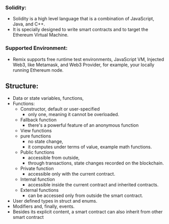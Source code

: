 ### Solidity:
- Solidity is a high level language that is a combination of JavaScript,  Java, and C++. 
- It is specially designed to write smart contracts and to target the Ethereum Virtual Machine.

### Supported Environment:
- Remix supports free runtime test environments, JavaScript VM, Injected Web3, like Metamask, and Web3 Provider, for example, your locally running Ethereum node.


## Structure:
- Data or state variables, functions, 
- Functions:
	- Constructor, default or user-specified
		- only one, meaning it cannot be overloaded. 
	- Fallback function
		- there's a powerful feature of an anonymous function
	- View functions
	- pure functions
		- no state change, 
		- it computes under terms of value, example math functions. 
	- Public functions
		-  accessible from outside, 
		- through transactions, state changes recorded on the blockchain. 
	- Private function
		- accessible only with the current contract.
	- Internal function
		- accessible inside the current contract and inherited contracts. 
	- External functions
		- can be accessed only from outside the smart contract. 
- User defined types in struct and enums. 
- Modifiers and, finally, events.
- Besides its explicit content, a smart contract can also inherit from other smart contract
